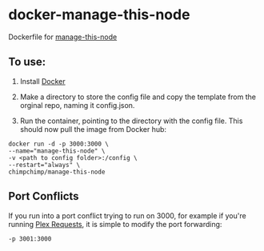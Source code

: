 # docker-manage-this-node

Dockerfile for [manage-this-node](https://github.com/onedr0p/manage-this-node)

## To use:
1. Install [Docker](https://www.docker.com/)

2. Make a directory to store the config file and copy the template from the orginal repo, naming it config.json.

3. Run the container, pointing to the directory with the config file. This should now pull the image from Docker hub:
  ```
  docker run -d -p 3000:3000 \
  --name="manage-this-node" \
  -v <path to config folder>:/config \
  --restart="always" \
  chimpchimp/manage-this-node
  ```
## Port Conflicts
If you run into a port conflict trying to run on 3000, for example if you're running [Plex Requests](https://github.com/lokenx/plexrequests-meteor), it is simple to modify the port forwarding:

```-p 3001:3000```
